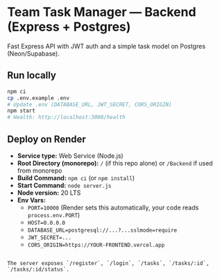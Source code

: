 # Team Task Manager — Backend (Express + Postgres)

Fast Express API with JWT auth and a simple task model on Postgres (Neon/Supabase).

## Run locally
```bash
npm ci
cp .env.example .env
# Update .env (DATABASE_URL, JWT_SECRET, CORS_ORIGIN)
npm start
# Health: http://localhost:3000/health
```

## Deploy on Render
- **Service type:** Web Service (Node.js)
- **Root Directory (monorepo):** `/` (if this repo alone) or `/Backend` if used from monorepo
- **Build Command:** `npm ci` (or `npm install`)
- **Start Command:** `node server.js`
- **Node version:** 20 LTS
- **Env Vars:**
  - `PORT=10000` (Render sets this automatically, your code reads `process.env.PORT`)
  - `HOST=0.0.0.0`
  - `DATABASE_URL=postgresql://...?...sslmode=require`
  - `JWT_SECRET=...`
  - `CORS_ORIGIN=https://YOUR-FRONTEND.vercel.app`
```

The server exposes `/register`, `/login`, `/tasks`, `/tasks/:id`, `/tasks/:id/status`.
